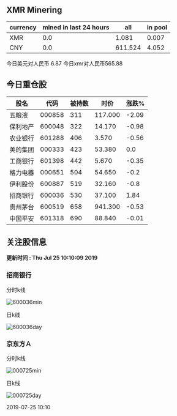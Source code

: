 ## XMR Minering

|currency|mined in last 24 hours|all|in pool|
|---|---|---|---|
|XMR|0.0|1.081|0.007|
|CNY|0.0|611.524|4.052|

今日美元对人民币 6.87	今日xmr对人民币565.88


## 今日重仓股 

|股名|代码|被持数|时价|涨跌%|
|---|---|---|---|---|
|五粮液|000858|311|117.000|-2.09|
|保利地产|600048|322|14.170|-0.98|
|农业银行|601288|406|3.570|-0.56|
|美的集团|000333|423|53.380|0.0|
|工商银行|601398|442|5.670|-0.35|
|格力电器|000651|504|54.650|-0.2|
|伊利股份|600887|519|32.160|-0.8|
|招商银行|600036|530|37.100|1.84|
|贵州茅台|600519|658|941.300|-0.53|
|中国平安|601318|690|88.840|-0.01|

## 关注股信息
**更新时间 : Thu Jul 25 10:10:09 2019**
### 招商银行 
分时k线

![600036min](http://image.sinajs.cn/newchart/min/n/sh600036.gif)

日k线

![600036day](http://image.sinajs.cn/newchart/daily/n/sh600036.gif)

### 京东方Ａ 
分时k线

![000725min](http://image.sinajs.cn/newchart/min/n/sz000725.gif)

日k线

![000725day](http://image.sinajs.cn/newchart/daily/n/sz000725.gif)

2019-07-25 10:10